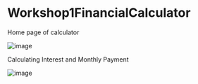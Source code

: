 # Workshop1FinancialCalculator

Home page of calculator

![image](https://user-images.githubusercontent.com/130574523/236370827-7e2e1393-3753-45ef-bed0-e093e6f657d0.png)

Calculating Interest and Monthly Payment

![image](https://user-images.githubusercontent.com/130574523/236371088-e0ef9f66-1cd2-43bc-b9a9-dd859351eba0.png)

